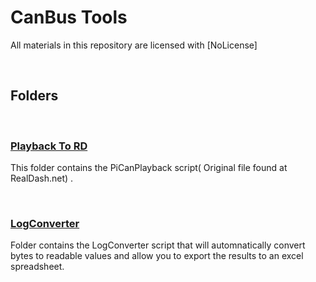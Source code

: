# **CanBus Tools**


All materials in this repository are licensed with [NoLicense]


&nbsp;
## **Folders**

&nbsp;
### **[Playback To RD](./Playback_to_RD/)**
This folder contains the PiCanPlayback script( Original file found at RealDash.net) .



&nbsp;
### **[LogConverter](./Converters/)**
Folder contains the LogConverter script that will automnatically convert bytes to readable values and allow you to export the results to an excel spreadsheet. 
